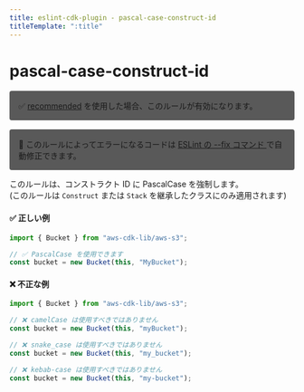 ```yaml
---
title: eslint-cdk-plugin - pascal-case-construct-id
titleTemplate: ":title"
---
```


# pascal-case-construct-id

<div style="margin-top: 16px; background-color: #595959; padding: 16px; border-radius: 4px;">
    ✅ <a href="/ja/rules/#recommended-rules">recommended</a>
  を使用した場合、このルールが有効になります。
</div>
<div style="margin-top: 16px; background-color: #595959; padding: 16px; border-radius: 4px;">
  🔧 このルールによってエラーになるコードは
  <a href="https://eslint.org/docs/latest/use/command-line-interface#--fix">
    ESLint の --fix コマンド
  </a>
  で自動修正できます。
</div>

このルールは、コンストラクト ID に PascalCase を強制します。  
(このルールは `Construct` または `Stack` を継承したクラスにのみ適用されます)

#### ✅ 正しい例

```ts
import { Bucket } from "aws-cdk-lib/aws-s3";

// ✅ PascalCase を使用できます
const bucket = new Bucket(this, "MyBucket");
```

#### ❌ 不正な例

```ts
import { Bucket } from "aws-cdk-lib/aws-s3";

// ❌ camelCase は使用すべきではありません
const bucket = new Bucket(this, "myBucket");

// ❌ snake_case は使用すべきではありません
const bucket = new Bucket(this, "my_bucket");

// ❌ kebab-case は使用すべきではありません
const bucket = new Bucket(this, "my-bucket");
```
